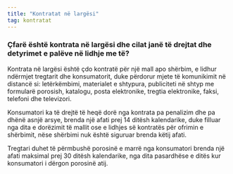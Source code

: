 ```yaml
---
title: "Kontratat në largësi"
tag: kontratat
---
```


### Çfarë është kontrata në largësi dhe cilat janë të drejtat dhe detyrimet e palëve në lidhje me të?

Kontrata në largësi është çdo kontratë për një mall apo shërbim, e lidhur ndërmjet tregtarit dhe konsumatorit, duke përdorur mjete të komunikimit në distancë si: letërkëmbimi, materialet e shtypura, publiciteti në shtyp me formularë porosish, katalogu, posta elektronike, tregtia elektronike, faksi, telefoni dhe televizori.

Konsumatori ka të drejtë të heqë dorë nga kontrata pa penalizim dhe pa dhënë asnjë arsye, brenda një afati prej 14 ditësh kalendarike, duke filluar nga dita e dorëzimit të mallit ose e lidhjes së kontratës për ofrimin e shërbimit, nëse shërbimi nuk është siguruar brenda këtij afati.

Tregtari duhet të përmbushë porosinë e marrë nga konsumatori brenda një afati maksimal prej 30 ditësh kalendarike, nga dita pasardhëse e ditës kur konsumatori i dërgon porosinë atij.
